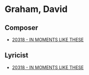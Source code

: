 # Graham, David

## Composer

- [20318 - IN MOMENTS LIKE THESE](/hymns/20318.md)

## Lyricist

- [20318 - IN MOMENTS LIKE THESE](/hymns/20318.md)

